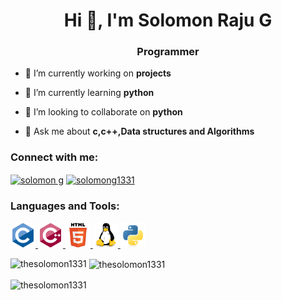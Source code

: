 <h1 align="center">Hi 👋, I'm Solomon Raju G</h1>
<h3 align="center">Programmer</h3>

- 🔭 I’m currently working on **projects**

- 🌱 I’m currently learning **python**

- 👯 I’m looking to collaborate on **python**

- 💬 Ask me about **c,c++,Data structures and Algorithms**

<h3 align="left">Connect with me:</h3>
<p align="left">
<a href="https://stackoverflow.com/users/solomon g" target="blank"><img align="center" src="https://raw.githubusercontent.com/rahuldkjain/github-profile-readme-generator/master/src/images/icons/Social/stack-overflow.svg" alt="solomon g" height="30" width="40" /></a>
<a href="https://www.hackerrank.com/solomong1331" target="blank"><img align="center" src="https://raw.githubusercontent.com/rahuldkjain/github-profile-readme-generator/master/src/images/icons/Social/hackerrank.svg" alt="solomong1331" height="30" width="40" /></a>
</p>

<h3 align="left">Languages and Tools:</h3>
<p align="left"> <a href="https://www.cprogramming.com/" target="_blank"> <img src="https://raw.githubusercontent.com/devicons/devicon/master/icons/c/c-original.svg" alt="c" width="40" height="40"/> </a> <a href="https://www.w3schools.com/cpp/" target="_blank"> <img src="https://raw.githubusercontent.com/devicons/devicon/master/icons/cplusplus/cplusplus-original.svg" alt="cplusplus" width="40" height="40"/> </a> <a href="https://www.w3.org/html/" target="_blank"> <img src="https://raw.githubusercontent.com/devicons/devicon/master/icons/html5/html5-original-wordmark.svg" alt="html5" width="40" height="40"/> </a> <a href="https://www.linux.org/" target="_blank"> <img src="https://raw.githubusercontent.com/devicons/devicon/master/icons/linux/linux-original.svg" alt="linux" width="40" height="40"/> </a> <a href="https://www.python.org" target="_blank"> <img src="https://raw.githubusercontent.com/devicons/devicon/master/icons/python/python-original.svg" alt="python" width="40" height="40"/> </a> </p>

<p><img align="left" src="https://github-readme-stats.vercel.app/api/top-langs?username=thesolomon1331&show_icons=true&locale=en&layout=compact" alt="thesolomon1331" /></p>

<p>&nbsp;<img align="center" src="https://github-readme-stats.vercel.app/api?username=thesolomon1331&show_icons=true&locale=en" alt="thesolomon1331" /></p>

<p><img align="center" src="https://github-readme-streak-stats.herokuapp.com/?user=thesolomon1331&" alt="thesolomon1331" /></p>
